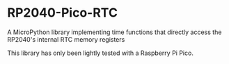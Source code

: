 # RP2040-Pico-RTC
A MicroPython library implementing time functions that directly access the RP2040's internal RTC memory registers

This library has only been lightly tested with a Raspberry Pi Pico.
